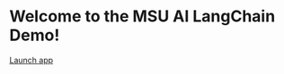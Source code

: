 
# Welcome to the MSU AI LangChain Demo!

<!-- If you can edit this file, you're good to go! Play around with the code in the /pages folder to customize the chatbots. -->

[Launch app](https://msuai-langchain-demo.streamlit.app/)
